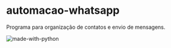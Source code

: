 # automacao-whatsapp
 Programa para organização de contatos e envio de mensagens.
 
![made-with-python](https://img.shields.io/badge/Made%20with-Python-1f425f.svg)
